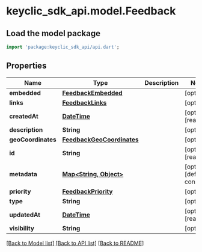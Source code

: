 # keyclic_sdk_api.model.Feedback

## Load the model package
```dart
import 'package:keyclic_sdk_api/api.dart';
```

## Properties
Name | Type | Description | Notes
------------ | ------------- | ------------- | -------------
**embedded** | [**FeedbackEmbedded**](FeedbackEmbedded.md) |  | [optional] 
**links** | [**FeedbackLinks**](FeedbackLinks.md) |  | [optional] 
**createdAt** | [**DateTime**](DateTime.md) |  | [optional] [readonly] 
**description** | **String** |  | [optional] 
**geoCoordinates** | [**FeedbackGeoCoordinates**](FeedbackGeoCoordinates.md) |  | [optional] 
**id** | **String** |  | [optional] [readonly] 
**metadata** | [**Map<String, Object>**](Object.md) |  | [optional] [default to const {}]
**priority** | [**FeedbackPriority**](FeedbackPriority.md) |  | [optional] 
**type** | **String** |  | [optional] 
**updatedAt** | [**DateTime**](DateTime.md) |  | [optional] [readonly] 
**visibility** | **String** |  | [optional] 

[[Back to Model list]](../README.md#documentation-for-models) [[Back to API list]](../README.md#documentation-for-api-endpoints) [[Back to README]](../README.md)


